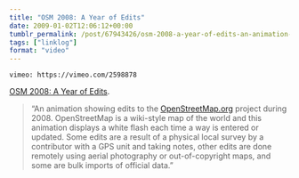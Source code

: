 ```yaml
---
title: "OSM 2008: A Year of Edits"
date: 2009-01-02T12:06:12+00:00
tumblr_permalink: /post/67943426/osm-2008-a-year-of-edits-an-animation-showing
tags: ["linklog"]
format: "video"
---
```


`vimeo: https://vimeo.com/2598878`

[OSM 2008: A Year of Edits][1].

> &ldquo;An animation showing edits to the <a href="http://www.openstreetmap.org/" target="_blank" rel="nofollow">OpenStreetMap.org</a> project during 2008. OpenStreetMap is a wiki-style map of the world and this animation displays a white flash each time a way is entered or updated. Some edits are a result of a physical local survey by a contributor with a GPS unit and taking notes, other edits are done remotely using aerial photography or out-of-copyright maps, and some are bulk imports of official data.&rdquo;

[1]: https://vimeo.com/2598878
